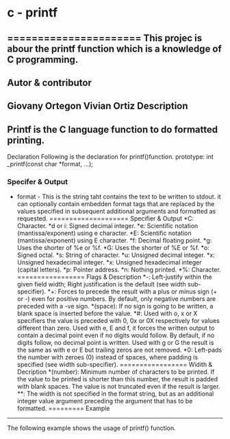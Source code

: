 # c - printf
======================
This projec is abour the printf function which is a knowledge of C programming.
---------
Autor & contributor
-----------
Giovany Ortegon
Vivian Ortiz
Description
------------
Printf is the C language function to do formatted printing.
-----------
Declaration
Following is the declaration for printf()function.
prototype: int _printf(const char *format, ...);

### Specifer & Output
* format - This is the string taht contains the text to be written to stdout. it can optionally contain embedden format tags that are replaced by the values specified in subsequent additional arguments and formatted as requested.
====================
Specifier & Output
*C: Character.
*d or i: Signed decimal integer.
*e: Scientific notation (mantissa/exponent) using e character.
*E: Scientific notation (mantissa/exponent) using E character.
*f: Decimal floating point.
*g: Uses the shorter of %e or %f.
*G: Uses the shorter of %E or %f.
*o: Signed octal.
*s: String of character.
*u: Unsigned decimal integer.
*x: Unsigned hexadecimal integer.
*x: Unsigned hexadecimal integer (capital letters).
*p: Pointer address.
*n: Nothing printed.
*%: Character.
=================
Flags & Description
*-: Left-justify within the given field width; Right justification is the default (see width sub-specifier).
*+: Forces to precede the result with a plus or minus sign (+ or -) even for positive numbers. By default, only negative numbers are preceded with a -ve sign.
*(space): If no sign is going to be written, a blank space is inserted before the value.
*#: Used with o, x or X specifiers the value is preceded with 0, 0x or 0X respectively for values different than zero. Used with e, E and f, it forces the written output to contain a decimal point even if no digits would follow. By default, if no digits follow, no decimal point is written. Used with g or G the result is the same as with e or E but trailing zeros are not removed.
*0: Left-pads the number with zeroes (0) instead of spaces, where padding is specified (see width sub-specifier).
=================
Widith & Decription
*(number): Minimum number of characters to be printed. If the value to be printed is shorter than this number, the result is padded with blank spaces. The value is not truncated even if the result is larger.
**: The width is not specified in the format string, but as an additional integer value argument preceding the argument that has to be formatted.
=========
Example
------------
The following example shows the usage of printf() function.
